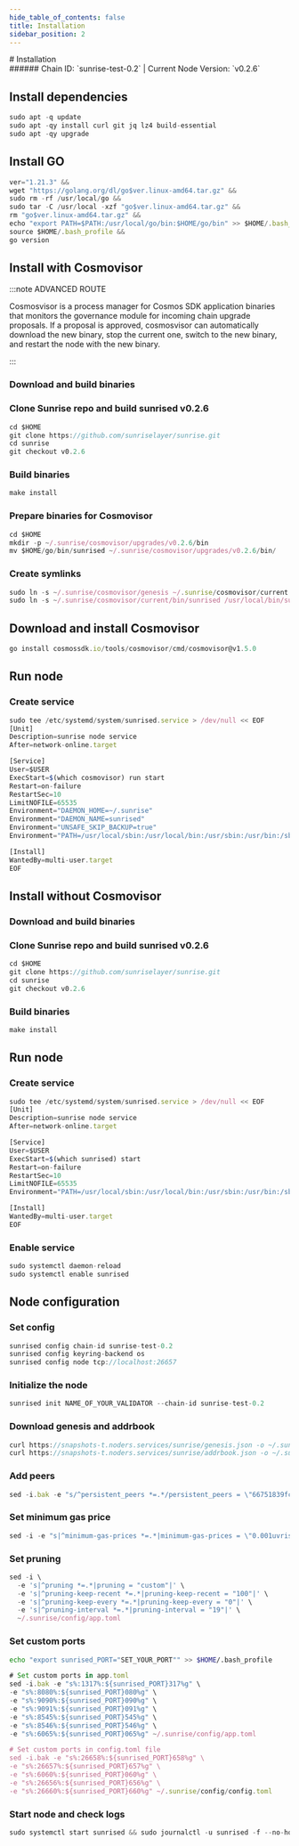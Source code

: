```yaml
---
hide_table_of_contents: false
title: Installation
sidebar_position: 2
---
```


<div class="h1-with-icon icon-sunrise">
# Installation
</div>
###### Chain ID: `sunrise-test-0.2` | Current Node Version: `v0.2.6`

## Install dependencies

```js
sudo apt -q update
sudo apt -qy install curl git jq lz4 build-essential
sudo apt -qy upgrade
```

## Install GO
```js
ver="1.21.3" &&
wget "https://golang.org/dl/go$ver.linux-amd64.tar.gz" &&
sudo rm -rf /usr/local/go &&
sudo tar -C /usr/local -xzf "go$ver.linux-amd64.tar.gz" &&
rm "go$ver.linux-amd64.tar.gz" &&
echo "export PATH=$PATH:/usr/local/go/bin:$HOME/go/bin" >> $HOME/.bash_profile &&
source $HOME/.bash_profile &&
go version
```

## Install with Cosmovisor
:::note ADVANCED ROUTE

Cosmosvisor is a process manager for Cosmos SDK application binaries that monitors the governance module for incoming chain upgrade proposals. If a proposal is approved, cosmosvisor can automatically download the new binary, stop the current one, switch to the new binary, and restart the node with the new binary.

:::
### Download and build binaries
### Clone Sunrise repo and build sunrised v0.2.6
```js
cd $HOME
git clone https://github.com/sunriselayer/sunrise.git
cd sunrise
git checkout v0.2.6
```

### Build binaries
```js
make install
```
### Prepare binaries for Cosmovisor
```js
cd $HOME
mkdir -p ~/.sunrise/cosmovisor/upgrades/v0.2.6/bin
mv $HOME/go/bin/sunrised ~/.sunrise/cosmovisor/upgrades/v0.2.6/bin/
```

### Create symlinks
```js
sudo ln -s ~/.sunrise/cosmovisor/genesis ~/.sunrise/cosmovisor/current -f
sudo ln -s ~/.sunrise/cosmovisor/current/bin/sunrised /usr/local/bin/sunrised -f
```

## Download and install Cosmovisor
```js
go install cosmossdk.io/tools/cosmovisor/cmd/cosmovisor@v1.5.0
```

## Run node
### Create service
```js
sudo tee /etc/systemd/system/sunrised.service > /dev/null << EOF
[Unit]
Description=sunrise node service
After=network-online.target

[Service]
User=$USER
ExecStart=$(which cosmovisor) run start
Restart=on-failure
RestartSec=10
LimitNOFILE=65535
Environment="DAEMON_HOME=~/.sunrise"
Environment="DAEMON_NAME=sunrised"
Environment="UNSAFE_SKIP_BACKUP=true"
Environment="PATH=/usr/local/sbin:/usr/local/bin:/usr/sbin:/usr/bin:/sbin:/bin:/usr/games:/usr/local/games:/snap/bin:~/.sunrise/cosmovisor/current/bin"

[Install]
WantedBy=multi-user.target
EOF
```

## Install without Cosmovisor

### Download and build binaries
### Clone Sunrise repo and build sunrised v0.2.6
```js
cd $HOME
git clone https://github.com/sunriselayer/sunrise.git
cd sunrise
git checkout v0.2.6
```

### Build binaries
```js
make install
```

## Run node
### Create service
```js
sudo tee /etc/systemd/system/sunrised.service > /dev/null << EOF
[Unit]
Description=sunrise node service
After=network-online.target

[Service]
User=$USER
ExecStart=$(which sunrised) start
Restart=on-failure
RestartSec=10
LimitNOFILE=65535
Environment="PATH=/usr/local/sbin:/usr/local/bin:/usr/sbin:/usr/bin:/sbin:/bin:/usr/games:/usr/local/games:/snap/bin"

[Install]
WantedBy=multi-user.target
EOF
```

### Enable service
```js
sudo systemctl daemon-reload
sudo systemctl enable sunrised
```

## Node configuration
### Set config
```js
sunrised config chain-id sunrise-test-0.2
sunrised config keyring-backend os
sunrised config node tcp://localhost:26657
```

### Initialize the node
```js
sunrised init NAME_OF_YOUR_VALIDATOR --chain-id sunrise-test-0.2
```

### Download genesis and addrbook
```js
curl https://snapshots-t.noders.services/sunrise/genesis.json -o ~/.sunrise/config/genesis.json
curl https://snapshots-t.noders.services/sunrise/addrbook.json -o ~/.sunrise/config/addrbook.json
```
### Add peers
```js
sed -i.bak -e "s/^persistent_peers *=.*/persistent_peers = \"66751839fcecdde5eaabd33b0e8877e8d7e85747@sunrise-t-rpc.noders.services:28356\"/" ~/.sunrise/config/config.toml
```

### Set minimum gas price
```js
sed -i -e "s|^minimum-gas-prices *=.*|minimum-gas-prices = \"0.001uvrise\"|" ~/.sunrise/config/app.toml
```
### Set pruning
```js
sed -i \
  -e 's|^pruning *=.*|pruning = "custom"|' \
  -e 's|^pruning-keep-recent *=.*|pruning-keep-recent = "100"|' \
  -e 's|^pruning-keep-every *=.*|pruning-keep-every = "0"|' \
  -e 's|^pruning-interval *=.*|pruning-interval = "19"|' \
  ~/.sunrise/config/app.toml
```

### Set custom ports

```bash
echo "export sunrised_PORT="SET_YOUR_PORT"" >> $HOME/.bash_profile
```

```js
# Set custom ports in app.toml
sed -i.bak -e "s%:1317%:${sunrised_PORT}317%g" \
-e "s%:8080%:${sunrised_PORT}080%g" \
-e "s%:9090%:${sunrised_PORT}090%g" \
-e "s%:9091%:${sunrised_PORT}091%g" \
-e "s%:8545%:${sunrised_PORT}545%g" \
-e "s%:8546%:${sunrised_PORT}546%g" \
-e "s%:6065%:${sunrised_PORT}065%g" ~/.sunrise/config/app.toml

# Set custom ports in config.toml file
sed -i.bak -e "s%:26658%:${sunrised_PORT}658%g" \
-e "s%:26657%:${sunrised_PORT}657%g" \
-e "s%:6060%:${sunrised_PORT}060%g" \
-e "s%:26656%:${sunrised_PORT}656%g" \
-e "s%:26660%:${sunrised_PORT}660%g" ~/.sunrise/config/config.toml
```

### Start node and check logs
```js
sudo systemctl start sunrised && sudo journalctl -u sunrised -f --no-hostname -o cat
```